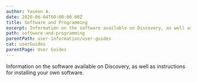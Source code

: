 ```yaml
---
author: Yaseen A.
date: 2020-06-04T00:00:00.00Z
title: Software and Programming
excerpt: Information on the software available on Discovery, as well as instructions for installing your own software.
path: software-and-programming
parentPath: user-information/user-guides
cat: userGuides
parentPage: User Guides
---
```

Information on the software available on Discovery, as well as instructions for installing your own software.